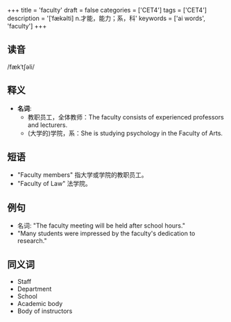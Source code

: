 +++
title = 'faculty'
draft = false
categories = ['CET4']
tags = ['CET4']
description = '[ˈfækəlti] n.才能，能力；系，科'
keywords = ['ai words', 'faculty']
+++

## 读音
/fækˈtʃəli/

## 释义
- **名词**: 
   - 教职员工，全体教师：The faculty consists of experienced professors and lecturers.
   - (大学的)学院，系：She is studying psychology in the Faculty of Arts.

## 短语
- "Faculty members" 指大学或学院的教职员工。
- "Faculty of Law" 法学院。

## 例句
- 名词: "The faculty meeting will be held after school hours."
- "Many students were impressed by the faculty's dedication to research."

## 同义词
- Staff
- Department
- School
- Academic body
- Body of instructors
